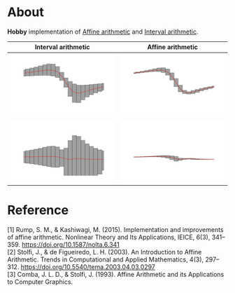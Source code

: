 # About
**Hobby** implementation of [Affine arithmetic]() and [Interval arithmetic]().

| Interval  arithmetic           |  Affine arithmetic|
:-------------------------:|:-------------------------:
![](img/IA_gx.png)  |  ![](img/AA_gx.png)
![](img/IA_hx.png)  |  ![](img/AA_hx.png)

# Reference
[1] Rump, S. M., & Kashiwagi, M. (2015). Implementation and improvements of affine arithmetic. Nonlinear Theory and Its Applications, IEICE, 6(3), 341–359. https://doi.org/10.1587/nolta.6.341  
[2] Stolfi, J., & de Figueiredo, L. H. (2003). An Introduction to Affine Arithmetic. Trends in Computational and Applied Mathematics, 4(3), 297–312. https://doi.org/10.5540/tema.2003.04.03.0297  
[3] Comba, J. L. D., & Stolfi, J. (1993). Affine Arithmetic and its Applications to Computer Graphics.
